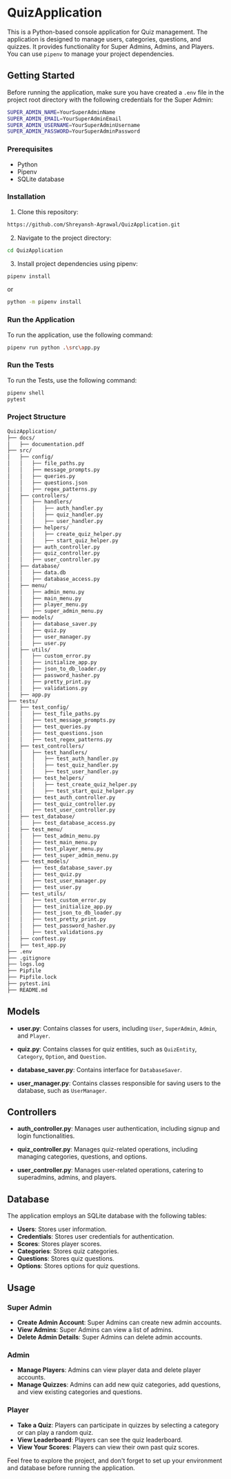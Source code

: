 # QuizApplication

This is a Python-based console application for Quiz management. The application is designed to manage users, categories, questions, and quizzes. It provides functionality for Super Admins, Admins, and Players. You can use `pipenv` to manage your project dependencies.

## Getting Started

Before running the application, make sure you have created a `.env` file in the project root directory with the following credentials for the Super Admin:

```bash
SUPER_ADMIN_NAME=YourSuperAdminName
SUPER_ADMIN_EMAIL=YourSuperAdminEmail
SUPER_ADMIN_USERNAME=YourSuperAdminUsername
SUPER_ADMIN_PASSWORD=YourSuperAdminPassword
```

### Prerequisites

- Python
- Pipenv
- SQLite database

### Installation

1. Clone this repository:

```bash
https://github.com/Shreyansh-Agrawal/QuizApplication.git
```

2. Navigate to the project directory:

```bash
cd QuizApplication
```

3. Install project dependencies using pipenv:
   
```bash
pipenv install
```
or
```bash
python -m pipenv install
```

### Run the Application

To run the application, use the following command:

```bash
pipenv run python .\src\app.py
```

### Run the Tests

To run the Tests, use the following command:

```bash
pipenv shell
pytest
```

### Project Structure

```bash
QuizApplication/
├── docs/
│   ├── documentation.pdf
├── src/
│   ├── config/
│   │   ├── file_paths.py
│   │   ├── message_prompts.py
│   │   ├── queries.py
│   │   ├── questions.json
│   │   ├── regex_patterns.py
│   ├── controllers/
│   │   ├── handlers/
│   │   │   ├── auth_handler.py
│   │   │   ├── quiz_handler.py
│   │   │   ├── user_handler.py
│   │   ├── helpers/
│   │   │   ├── create_quiz_helper.py
│   │   │   ├── start_quiz_helper.py
│   │   ├── auth_controller.py
│   │   ├── quiz_controller.py
│   │   ├── user_controller.py
│   ├── database/
│   │   ├── data.db
│   │   ├── database_access.py
│   ├── menu/
│   │   ├── admin_menu.py
│   │   ├── main_menu.py
│   │   ├── player_menu.py
│   │   ├── super_admin_menu.py
│   ├── models/
│   │   ├── database_saver.py
│   │   ├── quiz.py
│   │   ├── user_manager.py
│   │   ├── user.py
│   ├── utils/
│   │   ├── custom_error.py
│   │   ├── initialize_app.py
│   │   ├── json_to_db_loader.py
│   │   ├── password_hasher.py
│   │   ├── pretty_print.py
│   │   ├── validations.py
│   ├── app.py
├── tests/
│   ├── test_config/
│   │   ├── test_file_paths.py
│   │   ├── test_message_prompts.py
│   │   ├── test_queries.py
│   │   ├── test_questions.json
│   │   ├── test_regex_patterns.py
│   ├── test_controllers/
│   │   ├── test_handlers/
│   │   │   ├── test_auth_handler.py
│   │   │   ├── test_quiz_handler.py
│   │   │   ├── test_user_handler.py
│   │   ├── test_helpers/
│   │   │   ├── test_create_quiz_helper.py
│   │   │   ├── test_start_quiz_helper.py
│   │   ├── test_auth_controller.py
│   │   ├── test_quiz_controller.py
│   │   ├── test_user_controller.py
│   ├── test_database/
│   │   ├── test_database_access.py
│   ├── test_menu/
│   │   ├── test_admin_menu.py
│   │   ├── test_main_menu.py
│   │   ├── test_player_menu.py
│   │   ├── test_super_admin_menu.py
│   ├── test_models/
│   │   ├── test_database_saver.py
│   │   ├── test_quiz.py
│   │   ├── test_user_manager.py
│   │   ├── test_user.py
│   ├── test_utils/
│   │   ├── test_custom_error.py
│   │   ├── test_initialize_app.py
│   │   ├── test_json_to_db_loader.py
│   │   ├── test_pretty_print.py
│   │   ├── test_password_hasher.py
│   │   ├── test_validations.py
│   ├── conftest.py
│   ├── test_app.py
├── .env
├── .gitignore
├── logs.log
├── Pipfile
├── Pipfile.lock
├── pytest.ini
├── README.md
```

## Models

- **user.py**: Contains classes for users, including `User`, `SuperAdmin`, `Admin`, and `Player`.

- **quiz.py**: Contains classes for quiz entities, such as `QuizEntity`, `Category`, `Option`, and `Question`.

- **database_saver.py**: Contains interface for `DatabaseSaver`.

- **user_manager.py**: Contains classes responsible for saving users to the database, such as `UserManager`.

## Controllers

- **auth_controller.py**: Manages user authentication, including signup and login functionalities.

- **quiz_controller.py**: Manages quiz-related operations, including managing categories, questions, and options.

- **user_controller.py**: Manages user-related operations, catering to superadmins, admins, and players.

## Database

The application employs an SQLite database with the following tables:

- **Users**: Stores user information.
- **Credentials**: Stores user credentials for authentication.
- **Scores**: Stores player scores.
- **Categories**: Stores quiz categories.
- **Questions**: Stores quiz questions.
- **Options**: Stores options for quiz questions.

## Usage

### Super Admin

- **Create Admin Account**: Super Admins can create new admin accounts.
- **View Admins**: Super Admins can view a list of admins.
- **Delete Admin Details**: Super Admins can delete admin accounts.

### Admin

- **Manage Players**: Admins can view player data and delete player accounts.
- **Manage Quizzes**: Admins can add new quiz categories, add questions, and view existing categories and questions.

### Player

- **Take a Quiz**: Players can participate in quizzes by selecting a category or can play a random quiz.
- **View Leaderboard**: Players can see the quiz leaderboard.
- **View Your Scores**: Players can view their own past quiz scores.

Feel free to explore the project, and don't forget to set up your environment and database before running the application.
